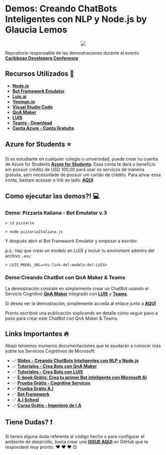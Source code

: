 # Demos: Creando ChatBots Inteligentes con NLP y Node.js by Glaucia Lemos

<p align="center">
  <img src="https://i.postimg.cc/zfWRBVZK/CDC-logo-light-bg.png"/>  
</p>

Repositorio responsable de las demostraciones durante el evento **[Caribbean Developers Conference](https://cdc.dev/)**

## Recursos Utilizados 🚀

- **[Node.js](https://nodejs.org/en/)**
- **[Bot Framework Emulator](https://github.com/Microsoft/BotFramework-Emulator/releases)**
- **[Luis.ai](https://luis.ai/home)**
- **[Yeoman.io](https://yeoman.io/)**
- **[Visual Studio Code](https://code.visualstudio.com/?wt.mc_id=cdc-github-gllemos)**
- **[QnA Maker](https://docs.microsoft.com/azure/cognitive-services/qnamaker/overview/overview?WT.mc_id=cdc-github-gllemos)**
- **[LUIS](https://docs.microsoft.com/azure/cognitive-services/luis/what-is-luis?WT.mc_id=cdc-github-gllemos)**
- **[Teams - Download](https://products.office.com/pt-br/microsoft-teams/group-chat-software)**
- **[Conta Azure - Conta Gratuita](https://azure.microsoft.com/free/?WT.mc_id=cdc-github-gllemos)**

## Azure for Students ⭐️

Si es estudiante en cualquier colegio o universidad, puede crear su cuenta de Azure for Students **[Azure for Students](https://azure.microsoft.com/es-es/free/students/?WT.mc_id=cdc-github-gllemos)**. Essa conta te dará o benefício em possuir crédito de USD 100,00 para usar os serviços de maneira gratuita, sem necessidade de possuir um cartão de crédito. Para ativar essa conta, bastam acessar o link ao lado: **[AQUI](https://azure.microsoft.com/es-es/free/students/?WT.mc_id=cdc-github-gllemos)**

## Como ejecutar las demos?! 💻

### Demo: Pizzaria Italiana - Bot Emulator v.3

```
> cd pizzaria
```

```
> node pizzariaItaliana.js
```

Y después abrir el Bot Framework Emulator y empezar a escribir.

p.s.: hay que crear un modelo en LUIS y incluir tu enviroment adentro del archivo `.env`:

```
> LUIS_MODEL_URL=<tu-link-del-modelo-del-LUIS>
```

### Demo:Creando ChatBot con QnA Maker & Teams

La demostración consiste en simplemente crear un ChatBot usando el Servicio Cognitivo **[QnA Maker](https://www.qnamaker.ai/)** integrado con **[LUIS](https://azure.microsoft.com/services/cognitive-services/language-understanding-intelligent-service/?WT.mc_id=cdc-github-gllemos)** y **[Teams](https://teams.microsoft.com/downloads)**.

Si desea ver la demostración, simplemente acceda al enlace junto a **[AQUÍ](https://youtu.be/kLKYMIm_mFA)**

Pronto escribiré una publicación explicando en detalle cómo seguir paso a paso para crear este ChatBot con QnA Maker & Teams.


## Links Importantes 🔥

Abajo teniemos inumeros documentaciones que te ayudarán a conocer más sobre los Servicios Cognitivos de Microsoft:

- ✅ **[Slides - Creando ChatBots Inteligentes con NLP y Node.js](https://aka.ms/AA66hl9)**
- ✅ **[Tutoriales - Crea Bots con QnA Maker](https://docs.microsoft.com/es-es/azure/cognitive-services/qnamaker/tutorials/create-publish-query-in-portal?WT.mc_id=cdc-github-gllemos)**
- ✅ **[Tutoriales - Crea Bots con LUIS](https://docs.microsoft.com/es-es/azure/cognitive-services/luis/get-started-portal-build-app?WT.mc_id=cdc-github-gllemos)**
- ✅ **[E-book Grátis: Crea tu primer Bot inteligente con Microsoft AI](https://azure.microsoft.com/es-es/resources/create-your-first-intelligent-bot-with-microsoft-ai-pt-br/?WT.mc_id=cdc-github-gllemos)**
- ✅ **[Prueba Grátis - Cognitive Services](https://azure.microsoft.com/es-es/services/cognitive-services/?WT.mc_id=cdc-github-gllemos)**
- ✅ **[Prueba Grátis A.I](https://azure.microsoft.com/free/ai/?WT.mc_id=cdc-github-gllemos)**
- ✅ **[Bot Framework](https://docs.microsoft.com/es-es/azure/bot-service/?view=azure-bot-service-4.0&?WT.mc_id=cdc-github-gllemos)**
- ✅ **[A.I School](https://aischool.microsoft.com/home?WT.mc_id=cdc-github-gllemos)**
- ✅ **[Curso Grátis - Ingeniero de I.A](https://docs.microsoft.com/es-es/learn/browse/?roles=ai-engineer&WT.mc_id=cdc-github-gllemos)**

## Tiene Dudas? ❗️

Si tienes alguna duda referente al código hecho o para configurar el ambiente de desarrollo, basta crear una **[ISSUE AQUI](https://github.com/glaucia86/demos-cdc-2019/issues)** en GitHub que te responderé muy pronto. ❤️ ❤️ ❤️ 😊
